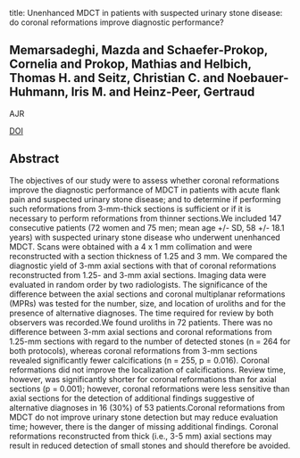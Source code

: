 title: Unenhanced MDCT in patients with suspected urinary stone disease: do coronal reformations improve diagnostic performance?

## Memarsadeghi, Mazda and Schaefer-Prokop, Cornelia and Prokop, Mathias and Helbich, Thomas H. and Seitz, Christian C. and Noebauer-Huhmann, Iris M. and Heinz-Peer, Gertraud
AJR

<a href="https://doi.org/10.2214/AJR.07.2199">DOI</a>

## Abstract
The objectives of our study were to assess whether coronal reformations improve the diagnostic performance of MDCT in patients with acute flank pain and suspected urinary stone disease; and to determine if performing such reformations from 3-mm-thick sections is sufficient or if it is necessary to perform reformations from thinner sections.We included 147 consecutive patients (72 women and 75 men; mean age +/- SD, 58 +/- 18.1 years) with suspected urinary stone disease who underwent unenhanced MDCT. Scans were obtained with a 4 x 1 mm collimation and were reconstructed with a section thickness of 1.25 and 3 mm. We compared the diagnostic yield of 3-mm axial sections with that of coronal reformations reconstructed from 1.25- and 3-mm axial sections. Imaging data were evaluated in random order by two radiologists. The significance of the difference between the axial sections and coronal multiplanar reformations (MPRs) was tested for the number, size, and location of uroliths and for the presence of alternative diagnoses. The time required for review by both observers was recorded.We found uroliths in 72 patients. There was no difference between 3-mm axial sections and coronal reformations from 1.25-mm sections with regard to the number of detected stones (n = 264 for both protocols), whereas coronal reformations from 3-mm sections revealed significantly fewer calcifications (n = 255, p = 0.016). Coronal reformations did not improve the localization of calcifications. Review time, however, was significantly shorter for coronal reformations than for axial sections (p = 0.001); however, coronal reformations were less sensitive than axial sections for the detection of additional findings suggestive of alternative diagnoses in 16 (30%) of 53 patients.Coronal reformations from MDCT do not improve urinary stone detection but may reduce evaluation time; however, there is the danger of missing additional findings. Coronal reformations reconstructed from thick (i.e., 3-5 mm) axial sections may result in reduced detection of small stones and should therefore be avoided.


